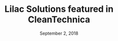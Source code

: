---
layout: post
title:  Lilac Solutions featured in CleanTechnica
date:   September 2, 2018
category: "Media Coverage"
excerpt: "The energy storage sector has been growing robustly, despite some concerns about the global supply chain for one key material, lithium. Well, that question could soon be moot. The California-based startup Lilac Solutions has just received a major financial boost for an innovative, low-impact method for extracting lithium from abundant brines around the globe."
external: https://cleantechnica.com/2018/09/02/yes-there-will-be-plenty-of-lithium-for-energy-storage/
sitemap: false
noindex: true
---